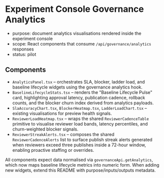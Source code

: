 # Experiment Console Governance Analytics

- purpose: document analytics visualisations rendered inside the experiment console
- scope: React components that consume `/api/governance/analytics` responses
- status: pilot

## Components

- `AnalyticsPanel.tsx` – orchestrates SLA, blocker, ladder load, and baseline lifecycle widgets using the governance analytics hook.
- `BaselineLifecycleStats.tsx` – renders the "Baseline Lifecycle Pulse" card, highlighting approval latency, publication cadence, rollback counts, and the blocker churn index derived from analytics payloads.
- `SlaAccuracyChart.tsx`, `BlockerHeatmap.tsx`, `LadderLoadChart.tsx` – existing visualisations for preview health signals.
- `ReviewerLoadHeatmap.tsx` – wraps the shared `ReviewerCadenceTable` primitive to visualise reviewer load bands, latency percentiles, and churn-weighted blocker signals.
- `ReviewerStreakAlerts.tsx` – composes the shared `ReviewerCadenceAlerts` list to surface publish streak alerts generated when reviewers exceed three publishes inside a 72-hour window, enabling proactive staffing or overrides.

All components expect data normalised via `governanceApi.getAnalytics`, which now maps baseline lifecycle metrics into numeric form. When adding new widgets, extend this README with purpose/inputs/outputs metadata.
